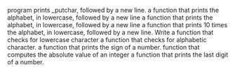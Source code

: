 program prints _putchar, followed by a new line.
a function that prints the alphabet, in lowercase, followed by a new line
 a function that prints the alphabet, in lowercase, followed by a new line
a function that prints 10 times the alphabet, in lowercase, followed by a new line.
Write a function that checks for lowercase character
a function that checks for alphabetic character.
 a function that prints the sign of a number.
 function that computes the absolute value of an integer
a function that prints the last digit of a number.
